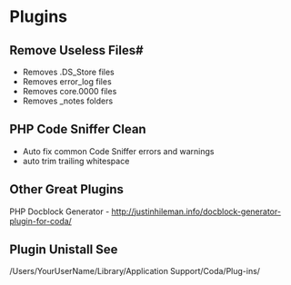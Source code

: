 # Plugins

## Remove Useless Files# #
* Removes .DS_Store files
* Removes error_log files
* Removes core.0000 files
* Removes _notes folders

## PHP Code Sniffer Clean ##
* Auto fix common Code Sniffer errors and warnings
* auto trim trailing whitespace

## Other Great Plugins ##
PHP Docblock Generator - http://justinhileman.info/docblock-generator-plugin-for-coda/

## Plugin Unistall See ##
/Users/YourUserName/Library/Application Support/Coda/Plug-ins/ 